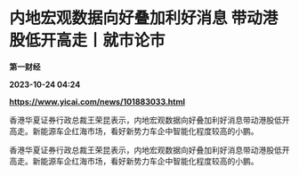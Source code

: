 # 内地宏观数据向好叠加利好消息 带动港股低开高走丨就市论市
**第一财经**

**2023-10-24 04:24**

**https://www.yicai.com/news/101883033.html**

香港华夏证券行政总裁王荣昆表示，内地宏观数据向好叠加利好消息带动港股低开高走。新能源车企红海市场，看好新势力车企中智能化程度较高的小鹏。

香港华夏证券行政总裁王荣昆表示，内地宏观数据向好叠加利好消息带动港股低开高走。新能源车企红海市场，看好新势力车企中智能化程度较高的小鹏。